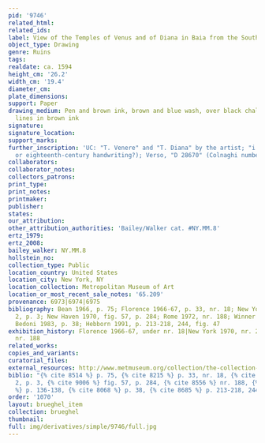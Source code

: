 ```yaml
---
pid: '9746'
related_html: 
related_ids: 
label: View of the Temples of Venus and of Diana in Baia from the South
object_type: Drawing
genre: Ruins
tags: 
realdate: ca. 1594
height_cm: '26.2'
width_cm: '19.4'
diameter_cm: 
plate_dimensions: 
support: Paper
drawing_medium: Pen and brown ink, brown and blue wash, over black chalk; framing
  lines in brown ink
signature: 
signature_location: 
support_marks: 
further_inscription: 'UC: "T. Venere" and "T. Diana" by the artist; "i. Bruegel" (seventeenth-
  or eighteenth-century handwriting?); Verso, "D 28670" (Colnaghi number)'
collaborators: 
collaborator_notes: 
collectors_patrons: 
print_type: 
print_notes: 
printmaker: 
publisher: 
states: 
our_attribution: 
other_attribution_authorities: 'Bailey/Walker cat. #NY.MM.8'
ertz_1979: 
ertz_2008: 
bailey_walker: NY.MM.8
hollstein_no: 
collection_type: Public
location_country: United States
location_city: New York, NY
location_collection: Metropolitan Museum of Art
location_or_most_recent_sale_notes: '65.209'
provenance: 6973|6974|6975
bibliography: Bean 1966, p. 75; Florence 1966-67, p. 33, nr. 18; New York 1970, nr.
  2, p. 3; New Haven 1970, fig. 57, p. 284; Rome 1972, nr. 188; Winner 1972, p. 136-138;
  Bedoni 1983, p. 38; Hebborn 1991, p. 213-218, 244, fig. 47
exhibition_history: Florence 1966-67, under nr. 18|New York 1970, nr. 2|Rome 1972,
  nr. 188
related_works: 
copies_and_variants: 
curatorial_files: 
external_resources: http://www.metmuseum.org/collection/the-collection-online/search/335122
biblio: "{% cite 8514 %} p. 75, {% cite 8215 %} p. 33, nr. 18, {% cite 8220 %} nr.
  2, p. 3, {% cite 9006 %} fig. 57, p. 284, {% cite 8556 %} nr. 188, {% cite 9263
  %} p. 136-138, {% cite 8068 %} p. 38, {% cite 8685 %} p. 213-218, 244, fig. 47"
order: '1070'
layout: brueghel_item
collection: brueghel
thumbnail: 
full: img/derivatives/simple/9746/full.jpg
---
```

